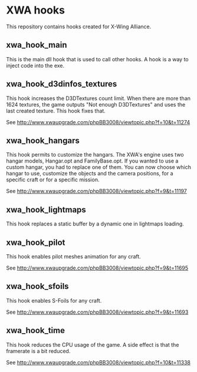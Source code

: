# XWA hooks

This repository contains hooks created for X-Wing Alliance.

## xwa_hook_main

This is the main dll hook that is used to call other hooks. A hook is a way to inject code into the exe.

## xwa_hook_d3dinfos_textures

This hook increases the D3DTextures count limit. When there are more than 1624 textures, the game outputs "Not enough D3DTextures" and uses the last created texture. This hook fixes that.

See http://www.xwaupgrade.com/phpBB3008/viewtopic.php?f=10&t=11274

## xwa_hook_hangars

This hook permits to customize the hangars. The XWA's engine uses two hangar models, Hangar.opt and FamilyBase.opt. If you wanted to use a custom hangar, you had to replace one of them. You can now choose which hangar to use, customize the objects and the camera positions, for a specific craft or for a specific mission.

See http://www.xwaupgrade.com/phpBB3008/viewtopic.php?f=9&t=11197

## xwa_hook_lightmaps

This hook replaces a static buffer by a dynamic one in lightmaps loading.

## xwa_hook_pilot

This hook enables pilot meshes animation for any craft.

See http://www.xwaupgrade.com/phpBB3008/viewtopic.php?f=9&t=11695

## xwa_hook_sfoils

This hook enables S-Foils for any craft.

See http://www.xwaupgrade.com/phpBB3008/viewtopic.php?f=9&t=11693

## xwa_hook_time

This hook reduces the CPU usage of the game. A side effect is that the framerate is a bit reduced.

See http://www.xwaupgrade.com/phpBB3008/viewtopic.php?f=10&t=11338
